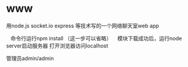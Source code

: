 # www
用node.js socket.io express 等技术写的一个网络聊天室web app


    命令行运行npm install （这一步可以省略）
    模块下载成功后，运行node server启动服务器
    打开浏览器访问localhost
    
管理员admin/admin
